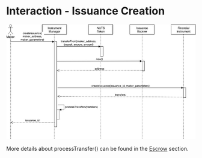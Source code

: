 # Interaction - Issuance Creation

![](../../.gitbook/assets/interaction-issuance-creation.jpg)

More details about processTransfer\(\) can be found in the [Escrow](../escrow/#issuance-escrow) section.


